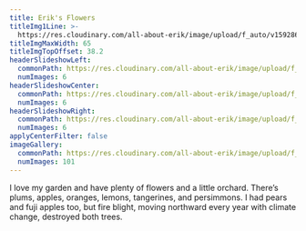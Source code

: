 ```yaml
---
title: Erik's Flowers
titleImg1Line: >-
  https://res.cloudinary.com/all-about-erik/image/upload/f_auto/v1592864793/Archives/06.%20Eriks%20Flowers/eriks_flowers.png
titleImgMaxWidth: 65
titleImgTopOffset: 38.2
headerSlideshowLeft:
  commonPath: https://res.cloudinary.com/all-about-erik/image/upload/f_auto/v1592864785/Archives/06.%20Eriks%20Flowers/header-slideshows/1.%20left/eriks-flowers_slideshow-left_
  numImages: 6
headerSlideshowCenter:
  commonPath: https://res.cloudinary.com/all-about-erik/image/upload/f_auto/v1592864786/Archives/06.%20Eriks%20Flowers/header-slideshows/2.%20center/eriks-flowers_slideshow-center_
  numImages: 6
headerSlideshowRight:
  commonPath: https://res.cloudinary.com/all-about-erik/image/upload/f_auto/v1592864788/Archives/06.%20Eriks%20Flowers/header-slideshows/3.%20right/eriks-flowers_slideshow-right_
  numImages: 6
applyCenterFilter: false
imageGallery:
  commonPath: https://res.cloudinary.com/all-about-erik/image/upload/f_auto/v1595540458/Archives/06.%20Eriks%20Flowers/gallery/eriks-flowers_gallery-img_
  numImages: 101
---
```

I love my garden and have plenty of flowers and a little orchard. There’s plums, apples, oranges, lemons, tangerines, and persimmons. I had pears and fuji apples too, but fire blight, moving northward every year with climate change, destroyed both trees.